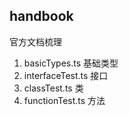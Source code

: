## handbook

官方文档梳理

1. basicTypes.ts 基础类型
2. interfaceTest.ts 接口
3. classTest.ts 类
4. functionTest.ts 方法 
